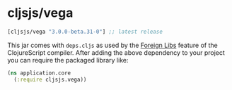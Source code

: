 # cljsjs/vega

[](dependency)
```clojure
[cljsjs/vega "3.0.0-beta.31-0"] ;; latest release
```
[](/dependency)

This jar comes with `deps.cljs` as used by the [Foreign Libs][flibs] feature
of the ClojureScript compiler. After adding the above dependency to your project
you can require the packaged library like:

```clojure
(ns application.core
  (:require cljsjs.vega))
```

[flibs]: https://github.com/clojure/clojurescript/wiki/Packaging-Foreign-Dependencies
